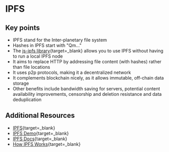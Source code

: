 # IPFS

## Key points

- IPFS stand for the Inter-planetary file system
- Hashes in IPFS start with "Qm..."
- The [js-ipfs library](https://js.ipfs.io/){target=\_blank} allows you to use IPFS without having to run a local IPFS node
- It aims to replace HTTP by addressing file content (with hashes) rather than file locations
- It uses p2p protocols, making it a decentralized network
- It complements blockchain nicely, as it allows immutable, off-chain data storage
- Other benefits include bandwidth saving for servers, potential content availability improvements, censorship and deletion resistance and data deduplication

## Additional Resources

- [IPFS](https://ipfs.io/){target=\_blank}
- [IPFS Demo](https://proto.school/mutable-file-system){target=\_blank}
- [IPFS Docs](https://docs.ipfs.io/){target=\_blank}
- [How IPFS Works](https://docs.ipfs.io/concepts/how-ipfs-works/){target=\_blank}
